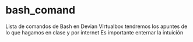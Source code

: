 # bash_comand
Lista de comandos de Bash en Devian VIrtualbox
tendremos los apuntes de lo que hagamos en clase y por internet
Es importante enternar la intuición
